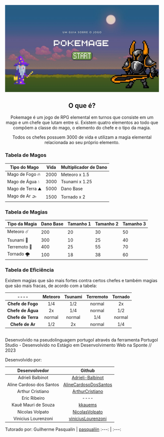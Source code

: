 <img src="assets/capaPokemage.jpg">
<h2 align="center"> O que é? </h2>
<p align="center">Pokemage é um jogo de RPG elemental em turnos que consiste em um mago e um chefe que lutam entre si. 
Existem quatro elementos ao todo que compõem a classe do mago, o elemento do chefe e o tipo da magia.</p>
<p align="center">Todos os chefes possuem 3000 de vida e utilizam a magia elemental relacionada ao seu próprio elemento.</p>

### Tabela de Magos

Tipo do Mago | Vida | Multiplicador de Dano
---|---|---|
Mago de Fogo 🔥 | 2000 | Meteoro x 1.5
Mago de Água 💧 | 3000 | Tsunami x 1.25
Mago de Terra ⛰️| 5000 | Dano Base
Mago de Ar 🌫| 1500 | Tornado x 2

### Tabela de Magias

Tipo da Magia | Dano Base | Tamanho 1 | Tamanho 2 | Tamanho 3
---- | ---- | ---- | ---- | ---- 
Meteoro ☄️| 200 | 20 | 30 | 50
Tsunami 🌊| 300 | 10 | 25 | 40
Terremoto 🌋| 400 | 25 | 55 | 70
Tornado 🌪️| 100 | 18 | 38 | 60

### Tabela de Eficiência
<p>Existem magias que são mais fortes contra certos chefes e também magias que são mais fracas, de acordo com a tabela: </p>

---- | Meteoro | Tsunami | Terremoto | Tornado
:---: | :---: | :---: | :---: | :---:
**Chefe de Fogo** | 1/4 | 1/2 | normal | 2x
**Chefe de Água** | 2x | 1/4 | normal | 1/2
**Chefe de Terra** | normal | normal | 1/4 | normal
**Chefe de Ar** | 1/2 | 2x | normal | 1/4

<h2></h2>

Desenvolvido na pseudolinguagem portugol através da ferramenta Portugol Studio - Desenvolvido no Estágio em Desenvolvimento Web na Sponte // 2023

Desenvolvido por: 

Desenvolvedor | Github
:---: | :---:
Adrieli Balbinot | [Adrieli-Balbinot](https://github.com/Adrieli-Balbinot)
Aline Cardoso dos Santos | [AlineCardosoDosSantos](https://github.com/AlineCardosoDosSantos)
Arthur Cristiano | [ArthurCristiano](https://github.com/ArthurCristiano)
Eric Ribeiro | ----
Kauê Mauri de Souza | [kkauems](https://github.com/kkauems)
Nicolas Volpato | [NicolasVolpato](https://github.com/NicolasVolpato)
Vinicius Lourenzoni | [viniciusLourenzoni](https://github.com/viniciusLourenzoni)

Tutorado por:
Guilherme Pasqualin | [pasqualiin](https://github.com/pasqualiin)
:---: | :---:
